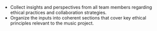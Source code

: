 - Collect insights and perspectives from all team members regarding ethical practices and collaboration strategies.
- Organize the inputs into coherent sections that cover key ethical principles relevant to the music project.